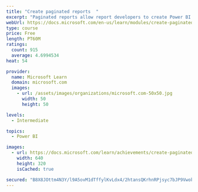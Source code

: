 ```yaml
---
title: "Create paginated reports  "
excerpt: "Paginated reports allow report developers to create Power BI artifacts that have tightly controlled rendering requirements. Paginated reports are ideal for creating sales invoices, receipts, purchase orders, and tabular data. This module will teach you how to create reports, add parameters, and work with tables and charts in paginated reports."
webUrl: https://docs.microsoft.com/en-us/learn/modules/create-paginated-reports-power-bi/
type: course
price: Free
length: PT60M
ratings:
  count: 915
  average: 4.6994534
heat: 54

provider:
  name: Microsoft Learn
  domain: microsoft.com
  images:
    - url: /assets/images/organizations/microsoft.com-50x50.jpg
      width: 50
      height: 50

levels:
  - Intermediate

topics:
  - Power BI

images:
  - url: https://docs.microsoft.com/learn/achievements/create-paginated-reports-power-bi-social.png
    width: 640
    height: 320
    isCached: true

secured: "B8X8JOttm4N3Y/l9A5ovM1dTffylKvLdx4/2htansQKrhnRPjsyc7bJP9VwokzjzJxSB7tkXtAJ/Oq3qSbxvmAjFYJqzypYw0dbMEH86KJwGuLXZ+WriuH1GhufAkbNFvMbcrcqdM1bnIIWtPCw8TsNVNxvQsnHRwHucoAt086kowr/mgLRuUJ9yBwrsKL5Idl0258cmuZWkDHF1SqT2K1C04lzUXGrB/Zx+QNir4aeY3jz+ITxwlzkXMkmVcCibiBeXOSbqqpK0tUOhcZf+byz93+ag6v7fDAccRCbqtNUPfI5szGKwGllCJi0WlQkAq3BfbGKi58KaywJELtftcbS7sw2ahzNlgsNpI+v/+z1Ni4bEzSo4PJKl5XMknEJ/GQZf1uosGRQsWLpCo4SlMiElapcawBm/9+lvmN7RkZk=;7pd7Ld60tofuOdvc3Pj2Aw=="
---
```


